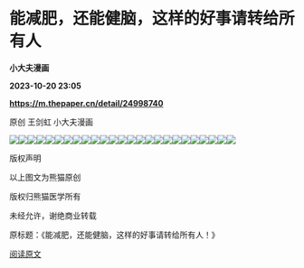 # 能减肥，还能健脑，这样的好事请转给所有人
**小大夫漫画**

**2023-10-20 23:05**

**https://m.thepaper.cn/detail/24998740**

原创 王剑虹 小大夫漫画

![](https://imagepphcloud.thepaper.cn/pph/image/274/891/139.jpg)![](https://imagepphcloud.thepaper.cn/pph/image/274/891/141.jpg)![](https://imagepphcloud.thepaper.cn/pph/image/274/891/142.jpg)![](https://imagepphcloud.thepaper.cn/pph/image/274/891/143.jpg)![](https://imagepphcloud.thepaper.cn/pph/image/274/891/144.jpg)![](https://imagepphcloud.thepaper.cn/pph/image/274/891/145.jpg)![](https://imagepphcloud.thepaper.cn/pph/image/274/891/147.jpg)![](https://imagepphcloud.thepaper.cn/pph/image/274/891/148.jpg)![](https://imagepphcloud.thepaper.cn/pph/image/274/891/151.jpg)![](https://imagepphcloud.thepaper.cn/pph/image/274/891/152.jpg)![](https://imagepphcloud.thepaper.cn/pph/image/274/891/153.jpg)![](https://imagepphcloud.thepaper.cn/pph/image/274/891/154.jpg)![](https://imagepphcloud.thepaper.cn/pph/image/274/891/155.jpg)![](https://imagepphcloud.thepaper.cn/pph/image/274/891/156.jpg)![](https://imagepphcloud.thepaper.cn/pph/image/274/891/157.jpg)![](https://imagepphcloud.thepaper.cn/pph/image/274/891/158.jpg)![](https://imagepphcloud.thepaper.cn/pph/image/274/891/159.jpg)![](https://imagepphcloud.thepaper.cn/pph/image/274/891/160.jpg)![](https://imagepphcloud.thepaper.cn/pph/image/274/891/161.jpg)![](https://imagepphcloud.thepaper.cn/pph/image/274/891/162.jpg)![](https://imagepphcloud.thepaper.cn/pph/image/274/891/163.jpg)![](https://imagepphcloud.thepaper.cn/pph/image/274/891/164.jpg)![](https://imagepphcloud.thepaper.cn/pph/image/274/891/165.jpg)![](https://imagepphcloud.thepaper.cn/pph/image/274/891/166.jpg)![](https://imagepphcloud.thepaper.cn/pph/image/274/891/169.jpg)

版权声明

以上图文为熊猫原创

版权归熊猫医学所有

未经允许，谢绝商业转载

原标题：《能减肥，还能健脑，这样的好事请转给所有人！》

[阅读原文](http://mp.weixin.qq.com/s?__biz=MzA3MDU0NDMyMA==&mid=2650449760&idx=1&sn=3b7d414b22cdc8b7e4eedacae98efa47)